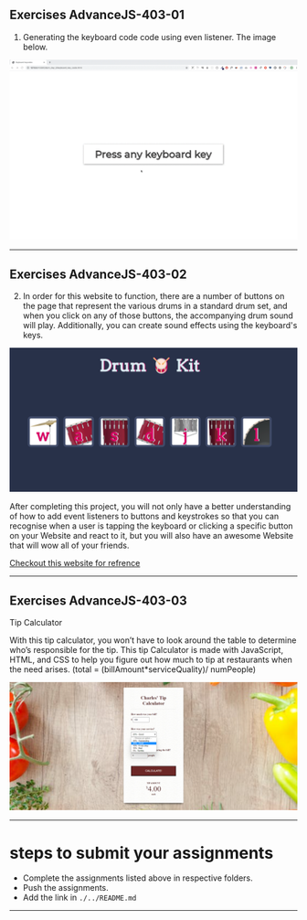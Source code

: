 ## Exercises AdvanceJS-403-01

1. Generating the keyboard code code using even listener. The image below.

![Keyboard key](./image/dom_min_project_keycode_day_3.2.gif)

<hr>


## Exercises AdvanceJS-403-02
2. In order for this website to function, there are a number of buttons on the page that represent the various drums in a standard drum set, and when you click on any of those buttons, the accompanying drum sound will play. 
Additionally, you can create sound effects using the keyboard's keys.

![](./image/drum-kit.png)

After completing this project, you will not only have a better understanding of how to add event listeners to buttons and keystrokes so that you can recognise when a user is tapping the keyboard or clicking a specific button on your Website and react to it, but you will also have an awesome Website that will wow all of your friends.

[Checkout this website for refrence ](https://shreyajaiswal11.github.io/Drum-Kit/)

<hr>
	

## Exercises AdvanceJS-403-03
Tip Calculator

With this tip calculator, you won’t have to look around the table to determine who’s responsible for the tip. This tip Calculator is made with JavaScript, HTML, and CSS to help you figure out how much to tip at restaurants when the need arises. 
(total = (billAmount*serviceQuality)/ numPeople)

![](./image/tip1.png)
	
<hr>

# steps to submit your assignments

- Complete the assignments listed above in respective folders.
- Push the assignments.
- Add the link in ```./../README.md``` 

<hr>

